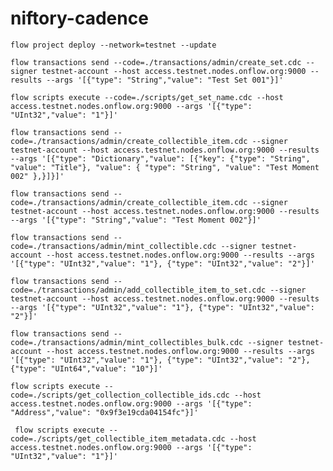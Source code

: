 # niftory-cadence

    flow project deploy --network=testnet --update
    
    flow transactions send --code=./transactions/admin/create_set.cdc --signer testnet-account --host access.testnet.nodes.onflow.org:9000 --results --args '[{"type": "String","value": "Test Set 001"}]'

    flow scripts execute --code=./scripts/get_set_name.cdc --host access.testnet.nodes.onflow.org:9000 --args '[{"type": "UInt32","value": "1"}]'

    flow transactions send --code=./transactions/admin/create_collectible_item.cdc --signer testnet-account --host access.testnet.nodes.onflow.org:9000 --results --args '[{"type": "Dictionary","value": [{"key": {"type": "String", "value": "Title"}, "value": { "type": "String", "value": "Test Moment 002" },}]}]'

    flow transactions send --code=./transactions/admin/create_collectible_item.cdc --signer testnet-account --host access.testnet.nodes.onflow.org:9000 --results --args '[{"type": "String","value": "Test Moment 002"}]'

    flow transactions send --code=./transactions/admin/mint_collectible.cdc --signer testnet-account --host access.testnet.nodes.onflow.org:9000 --results --args '[{"type": "UInt32","value": "1"}, {"type": "UInt32","value": "2"}]'

    flow transactions send --code=./transactions/admin/add_collectible_item_to_set.cdc --signer testnet-account --host access.testnet.nodes.onflow.org:9000 --results --args '[{"type": "UInt32","value": "1"}, {"type": "UInt32","value": "2"}]'

    flow transactions send --code=./transactions/admin/mint_collectibles_bulk.cdc --signer testnet-account --host access.testnet.nodes.onflow.org:9000 --results --args '[{"type": "UInt32","value": "1"}, {"type": "UInt32","value": "2"}, {"type": "UInt64","value": "10"}]'

    flow scripts execute --code=./scripts/get_collection_collectible_ids.cdc --host access.testnet.nodes.onflow.org:9000 --args '[{"type": "Address","value": "0x9f3e19cda04154fc"}]'

     flow scripts execute --code=./scripts/get_collectible_item_metadata.cdc --host access.testnet.nodes.onflow.org:9000 --args '[{"type": "UInt32","value": "1"}]'